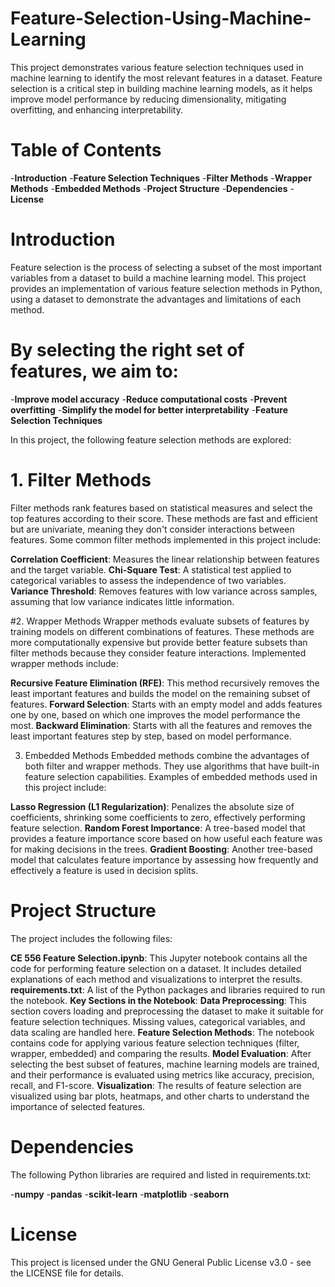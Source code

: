 # Feature-Selection-Using-Machine-Learning
This project demonstrates various feature selection techniques used in machine learning to identify the most relevant features in a dataset. Feature selection is a critical step in building machine learning models, as it helps improve model performance by reducing dimensionality, mitigating overfitting, and enhancing interpretability.

# Table of Contents
-**Introduction**
-**Feature Selection Techniques**
  -**Filter Methods**
  -**Wrapper Methods**
  -**Embedded Methods**
-**Project Structure**
-**Dependencies**
-**License**

# Introduction
  Feature selection is the process of selecting a subset of the most important variables from a dataset to build a machine learning model. This project provides an implementation of various feature selection methods in Python, using a dataset to demonstrate the advantages and limitations of each method.

# By selecting the right set of features, we aim to:

  -**Improve model accuracy**
  -**Reduce computational costs**
  -**Prevent overfitting**
  -**Simplify the model for better interpretability**
  -**Feature Selection Techniques**
  
In this project, the following feature selection methods are explored:

# 1. Filter Methods
  Filter methods rank features based on statistical measures and select the top features according to their score. These methods are fast and efficient but are univariate, meaning they don't consider interactions between features. Some common filter methods implemented in this project include:
  
  **Correlation Coefficient**: Measures the linear relationship between features and the target variable.
  **Chi-Square Test**: A statistical test applied to categorical variables to assess the independence of two variables.
  **Variance Threshold**: Removes features with low variance across samples, assuming that low variance indicates little information.

#2. Wrapper Methods
  Wrapper methods evaluate subsets of features by training models on different combinations of features. These methods are more computationally expensive but provide better feature subsets than filter methods because they consider feature interactions. Implemented wrapper methods include:
  
  **Recursive Feature Elimination (RFE)**: This method recursively removes the least important features and builds the model on the remaining subset of features.
  **Forward Selection**: Starts with an empty model and adds features one by one, based on which one improves the model performance the most.
  **Backward Elimination**: Starts with all the features and removes the least important features step by step, based on model performance.
  
3. Embedded Methods
  Embedded methods combine the advantages of both filter and wrapper methods. They use algorithms that have built-in feature selection capabilities. Examples of embedded methods used in this project include:
  
  **Lasso Regression (L1 Regularization)**: Penalizes the absolute size of coefficients, shrinking some coefficients to zero, effectively performing feature selection.
  **Random Forest Importance**: A tree-based model that provides a feature importance score based on how useful each feature was for making decisions in the trees.
  **Gradient Boosting**: Another tree-based model that calculates feature importance by assessing how frequently and effectively a feature is used in decision splits.
  
# Project Structure
  The project includes the following files:
  
  **CE 556 Feature Selection.ipynb**: This Jupyter notebook contains all the code for performing feature selection on a dataset. It includes detailed explanations of each method and visualizations to interpret the results.
  **requirements.txt**: A list of the Python packages and libraries required to run the notebook.
  **Key Sections in the Notebook**:
  **Data Preprocessing**: This section covers loading and preprocessing the dataset to make it suitable for feature selection techniques. Missing values, categorical variables, and data scaling are handled here.
  **Feature Selection Methods**: The notebook contains code for applying various feature selection techniques (filter, wrapper, embedded) and comparing the results.
  **Model Evaluation**: After selecting the best subset of features, machine learning models are trained, and their performance is evaluated using metrics like accuracy, precision, recall, and F1-score.
  **Visualization**: The results of feature selection are visualized using bar plots, heatmaps, and other charts to understand the importance of selected features.


# Dependencies
  The following Python libraries are required and listed in requirements.txt:
  
  -**numpy**
  -**pandas**
  -**scikit-learn**
  -**matplotlib**
  -**seaborn**
  
# License
  This project is licensed under the GNU General Public License v3.0 - see the LICENSE file for details.
